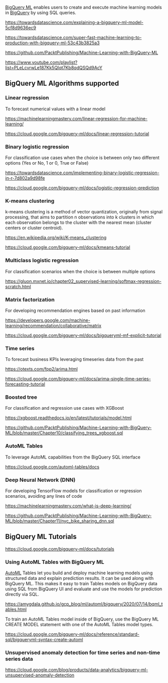

[BigQuery ML](https://cloud.google.com/bigquery-ml/docs/) enables users to create and execute machine learning models in [BigQuery](BigQuery) by using SQL queries.

https://towardsdatascience.com/explaining-a-bigquery-ml-model-5cf8d9636ec9


https://towardsdatascience.com/super-fast-machine-learning-to-production-with-bigquery-ml-53c43b3825a3


https://github.com/PacktPublishing/Machine-Learning-with-BigQuery-ML

https://www.youtube.com/playlist?list=PLeLcvrwLe187Kk5QIqt7Kb8qdQSQd9AcY



## BigQuery ML Algorithms supported

### Linear regression

To forecast numerical values with a linear model

https://machinelearningmastery.com/linear-regression-for-machine-learning/

https://cloud.google.com/bigquery-ml/docs/linear-regression-tutorial

### Binary logistic regression

For classification use cases when the choice is between only two different options (Yes or No, 1 or 0, True or False)

https://towardsdatascience.com/implementing-binary-logistic-regression-in-r-7d802a9d98fe

https://cloud.google.com/bigquery-ml/docs/logistic-regression-prediction

### K-means clustering

k-means clustering is a method of vector quantization, originally from signal processing, that aims to partition n observations into k clusters in which each observation belongs to the cluster with the nearest mean (cluster centers or cluster centroid).

https://en.wikipedia.org/wiki/K-means_clustering

https://cloud.google.com/bigquery-ml/docs/kmeans-tutorial

### Multiclass logistic regression

For classification scenarios when the choice is between multiple options

https://gluon.mxnet.io/chapter02_supervised-learning/softmax-regression-scratch.html

### Matrix factorization

For developing recommendation engines based on past information

https://developers.google.com/machine-learning/recommendation/collaborative/matrix

https://cloud.google.com/bigquery-ml/docs/bigqueryml-mf-explicit-tutorial

### Time series

To forecast business KPIs leveraging timeseries data from the past

https://otexts.com/fpp2/arima.html

https://cloud.google.com/bigquery-ml/docs/arima-single-time-series-forecasting-tutorial

### Boosted tree

For classification and regression use cases with XGBoost

https://xgboost.readthedocs.io/en/latest/tutorials/model.html

https://github.com/PacktPublishing/Machine-Learning-with-BigQuery-ML/blob/master/Chapter10/classifying_trees_xgboost.sql

### AutoML Tables

To leverage AutoML capabilities from the BigQuery SQL interface

https://cloud.google.com/automl-tables/docs


### Deep Neural Network (DNN)

For developing TensorFlow models for classification or regression scenarios, avoiding any lines of code

https://machinelearningmastery.com/what-is-deep-learning/


https://github.com/PacktPublishing/Machine-Learning-with-BigQuery-ML/blob/master/Chapter11/nyc_bike_sharing_dnn.sql


##  BigQuery ML  Tutorials

https://cloud.google.com/bigquery-ml/docs/tutorials

### Using AutoML Tables with BigQuery ML

[AutoML](AutoML) Tables let you build and deploy machine learning models using structured data and explain prediction results.
It can be used along with BigQuery ML. This makes it easy to train Tables models on BigQuery data using SQL from BigQuery UI and evaluate and use the models for prediction directly via SQL.

https://amygdala.github.io/gcp_blog/ml/automl/bigquery/2020/07/14/bqml_tables.html

To train an AutoML Tables model inside of BigQuery, use the BigQuery ML CREATE MODEL statement with one of the AutoML Tables model types.

https://cloud.google.com/bigquery-ml/docs/reference/standard-sql/bigqueryml-syntax-create-automl


### Unsupervised anomaly detection for time series and non-time series data

https://cloud.google.com/blog/products/data-analytics/bigquery-ml-unsupervised-anomaly-detection
